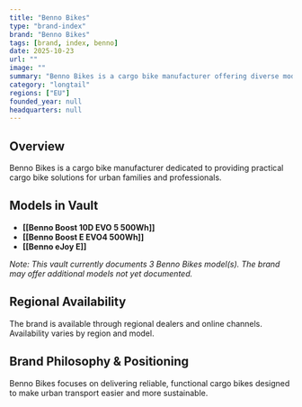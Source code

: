 ```yaml
---
title: "Benno Bikes"
type: "brand-index"
brand: "Benno Bikes"
tags: [brand, index, benno]
date: 2025-10-23
url: ""
image: ""
summary: "Benno Bikes is a cargo bike manufacturer offering diverse models for families and professionals."
category: "longtail"
regions: ["EU"]
founded_year: null
headquarters: null
---
```


## Overview

Benno Bikes is a cargo bike manufacturer dedicated to providing practical cargo bike solutions for urban families and professionals.

## Models in Vault

- **[[Benno Boost 10D EVO 5 500Wh]]**
- **[[Benno Boost E EVO4 500Wh]]**
- **[[Benno eJoy E]]**

_Note: This vault currently documents 3 Benno Bikes model(s). The brand may offer additional models not yet documented._

## Regional Availability

The brand is available through regional dealers and online channels. Availability varies by region and model.

## Brand Philosophy & Positioning

Benno Bikes focuses on delivering reliable, functional cargo bikes designed to make urban transport easier and more sustainable.
